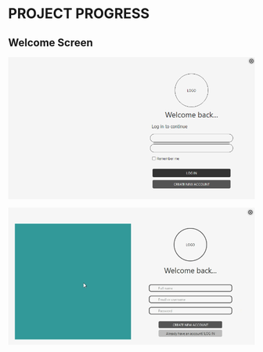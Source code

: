 # PROJECT PROGRESS

## Welcome Screen

![login](/project/doc_photo/WelcomeScreen.png)

![login signup with transition](/project/doc_photo/welcomescreen.gif)
